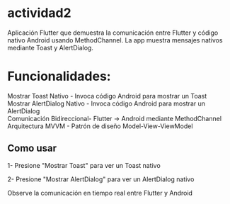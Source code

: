 # actividad2

Aplicación Flutter que demuestra la comunicación entre Flutter y código nativo Android usando MethodChannel. La app muestra mensajes nativos mediante Toast y AlertDialog.

# Funcionalidades:
 Mostrar Toast Nativo - Invoca código Android para mostrar un Toast
 Mostrar AlertDialog Nativo - Invoca código Android para mostrar un AlertDialog  
 Comunicación Bidireccional- Flutter → Android mediante MethodChannel
 Arquitectura MVVM - Patrón de diseño Model-View-ViewModel


## Como usar

1- Presione "Mostrar Toast" para ver un Toast nativo

2- Presione "Mostrar AlertDialog" para ver un AlertDialog nativo

Observe la comunicación en tiempo real entre Flutter y Android

